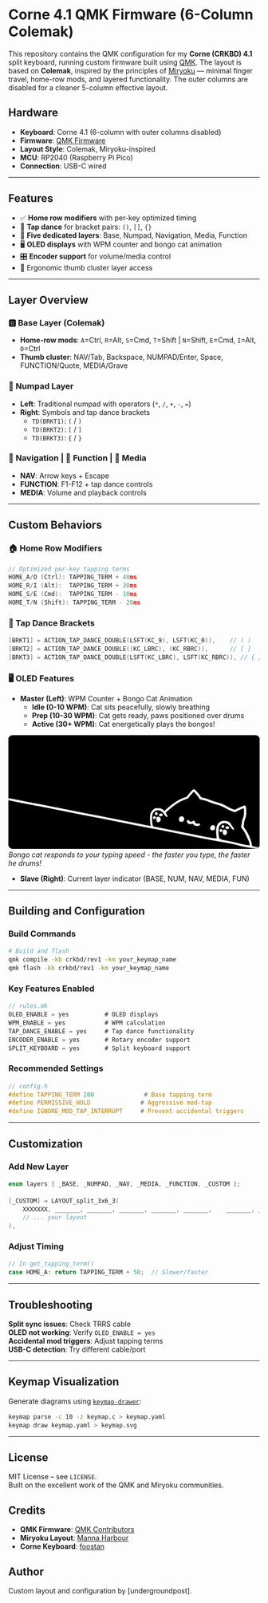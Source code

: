 # Corne 4.1 QMK Firmware (6-Column Colemak)

This repository contains the QMK configuration for my **Corne (CRKBD) 4.1** split keyboard, running custom firmware built using [QMK](https://qmk.fm/). The layout is based on **Colemak**, inspired by the principles of [Miryoku](https://github.com/manna-harbour/miryoku) — minimal finger travel, home-row mods, and layered functionality. The outer columns are disabled for a cleaner 5-column effective layout.

## Hardware

- **Keyboard**: Corne 4.1 (6-column with outer columns disabled)
- **Firmware**: [QMK Firmware](https://qmk.fm/)
- **Layout Style**: Colemak, Miryoku-inspired
- **MCU**: RP2040 (Raspberry Pi Pico)
- **Connection**: USB-C wired

---

## Features

- ✅ **Home row modifiers** with per-key optimized timing
- 🎯 **Tap dance** for bracket pairs: `()`, `[]`, `{}`
- 🔢 **Five dedicated layers**: Base, Numpad, Navigation, Media, Function
- 🖥️ **OLED displays** with WPM counter and bongo cat animation
- 🎛️ **Encoder support** for volume/media control
- 🧠 Ergonomic thumb cluster layer access

---

## Layer Overview

### 🅱 Base Layer (Colemak)

- **Home-row mods**: `A`=Ctrl, `R`=Alt, `S`=Cmd, `T`=Shift | `N`=Shift, `E`=Cmd, `I`=Alt, `O`=Ctrl
- **Thumb cluster**: NAV/Tab, Backspace, NUMPAD/Enter, Space, FUNCTION/Quote, MEDIA/Grave

### 🔢 Numpad Layer
- **Left**: Traditional numpad with operators (`*`, `/`, `+`, `-`, `=`)
- **Right**: Symbols and tap dance brackets
  - `TD(BRKT1)`: `(` / `)`
  - `TD(BRKT2)`: `[` / `]`  
  - `TD(BRKT3)`: `{` / `}`

### 🧭 Navigation | 🔧 Function | 🎵 Media
- **NAV**: Arrow keys + Escape
- **FUNCTION**: F1-F12 + tap dance controls
- **MEDIA**: Volume and playback controls

---

## Custom Behaviors

### 🏠 Home Row Modifiers
```c
// Optimized per-key tapping terms
HOME_A/O (Ctrl): TAPPING_TERM + 40ms
HOME_R/I (Alt):  TAPPING_TERM + 30ms  
HOME_S/E (Cmd):  TAPPING_TERM - 10ms
HOME_T/N (Shift): TAPPING_TERM - 20ms
```

### 🎯 Tap Dance Brackets
```c
[BRKT1] = ACTION_TAP_DANCE_DOUBLE(LSFT(KC_9), LSFT(KC_0)),    // ( )
[BRKT2] = ACTION_TAP_DANCE_DOUBLE((KC_LBRC), (KC_RBRC)),      // [ ]
[BRKT3] = ACTION_TAP_DANCE_DOUBLE(LSFT(KC_LBRC), LSFT(KC_RBRC)), // { }
```

### 🖥️ OLED Features
- **Master (Left)**: WPM Counter + Bongo Cat Animation
  - **Idle (0-10 WPM)**: Cat sits peacefully, slowly breathing
  - **Prep (10-30 WPM)**: Cat gets ready, paws positioned over drums
  - **Active (30+ WPM)**: Cat energetically plays the bongos!

![Bongo Cat Animation](images/bongo_cat.png)
*Bongo cat responds to your typing speed - the faster you type, the faster he drums!*

- **Slave (Right)**: Current layer indicator (BASE, NUM, NAV, MEDIA, FUN)

---

## Building and Configuration

### Build Commands
```bash
# Build and flash
qmk compile -kb crkbd/rev1 -km your_keymap_name
qmk flash -kb crkbd/rev1 -km your_keymap_name
```

### Key Features Enabled
```c
// rules.mk
OLED_ENABLE = yes          # OLED displays
WPM_ENABLE = yes           # WPM calculation  
TAP_DANCE_ENABLE = yes     # Tap dance functionality
ENCODER_ENABLE = yes       # Rotary encoder support
SPLIT_KEYBOARD = yes       # Split keyboard support
```

### Recommended Settings
```c
// config.h
#define TAPPING_TERM 200              # Base tapping term
#define PERMISSIVE_HOLD              # Aggressive mod-tap
#define IGNORE_MOD_TAP_INTERRUPT     # Prevent accidental triggers
```

---

## Customization

### Add New Layer
```c
enum layers { _BASE, _NUMPAD, _NAV, _MEDIA, _FUNCTION, _CUSTOM };

[_CUSTOM] = LAYOUT_split_3x6_3(
    XXXXXXX, _______, _______, _______, _______, _______,    _______, _______, _______, _______, _______, XXXXXXX,
    // ... your layout
),
```

### Adjust Timing
```c
// In get_tapping_term()
case HOME_A: return TAPPING_TERM + 50;  // Slower/faster
```

---

## Troubleshooting

**Split sync issues**: Check TRRS cable  
**OLED not working**: Verify `OLED_ENABLE = yes`  
**Accidental mod triggers**: Adjust tapping terms  
**USB-C detection**: Try different cable/port

---

## Keymap Visualization

Generate diagrams using [`keymap-drawer`](https://github.com/caksoylar/keymap-drawer):
```bash
keymap parse -c 10 -z keymap.c > keymap.yaml
keymap draw keymap.yaml > keymap.svg
```

---

## License

MIT License – see `LICENSE`.  
Built on the excellent work of the QMK and Miryoku communities.

## Credits

- **QMK Firmware**: [QMK Contributors](https://github.com/qmk/qmk_firmware)
- **Miryoku Layout**: [Manna Harbour](https://github.com/manna-harbour/miryoku)
- **Corne Keyboard**: [foostan](https://github.com/foostan/crkbd)

## Author

Custom layout and configuration by [undergroundpost].
